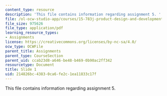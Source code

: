 ```yaml
---
content_type: resource
description: 'This file contains information regarding assignment 5. '
file: /ol-ocw-studio-app/courses/15-783j-product-design-and-development-spring-2006/214826bc43830ca6fe2c1ea11833c17f_sample_assignm_5.pdf
file_size: 975626
file_type: application/pdf
learning_resource_types:
- Assignments
license: https://creativecommons.org/licenses/by-nc-sa/4.0/
ocw_type: OCWFile
parent_title: Assignments
parent_type: CourseSection
parent_uid: ccab23d8-a646-be48-b469-0b90ac2ff342
resourcetype: Document
title: Slide 1
uid: 214826bc-4383-0ca6-fe2c-1ea11833c17f
---
```

This file contains information regarding assignment 5. 